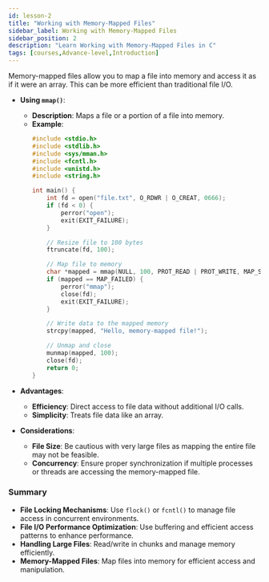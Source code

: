 ```yaml
---
id: lesson-2
title: "Working with Memory-Mapped Files"
sidebar_label: Working with Memory-Mapped Files
sidebar_position: 2
description: "Learn Working with Memory-Mapped Files in C"
tags: [courses,Advance-level,Introduction]
---   
```


Memory-mapped files allow you to map a file into memory and access it as if it were an array. This can be more efficient than traditional file I/O.

- **Using `mmap()`**:
  - **Description**: Maps a file or a portion of a file into memory.
  - **Example**:
    ```c
    #include <stdio.h>
    #include <stdlib.h>
    #include <sys/mman.h>
    #include <fcntl.h>
    #include <unistd.h>
    #include <string.h>

    int main() {
        int fd = open("file.txt", O_RDWR | O_CREAT, 0666);
        if (fd < 0) {
            perror("open");
            exit(EXIT_FAILURE);
        }

        // Resize file to 100 bytes
        ftruncate(fd, 100);

        // Map file to memory
        char *mapped = mmap(NULL, 100, PROT_READ | PROT_WRITE, MAP_SHARED, fd, 0);
        if (mapped == MAP_FAILED) {
            perror("mmap");
            close(fd);
            exit(EXIT_FAILURE);
        }

        // Write data to the mapped memory
        strcpy(mapped, "Hello, memory-mapped file!");

        // Unmap and close
        munmap(mapped, 100);
        close(fd);
        return 0;
    }
    ```

- **Advantages**:
  - **Efficiency**: Direct access to file data without additional I/O calls.
  - **Simplicity**: Treats file data like an array.

- **Considerations**:
  - **File Size**: Be cautious with very large files as mapping the entire file may not be feasible.
  - **Concurrency**: Ensure proper synchronization if multiple processes or threads are accessing the memory-mapped file.

### Summary

- **File Locking Mechanisms**: Use `flock()` or `fcntl()` to manage file access in concurrent environments.
- **File I/O Performance Optimization**: Use buffering and efficient access patterns to enhance performance.
- **Handling Large Files**: Read/write in chunks and manage memory efficiently.
- **Memory-Mapped Files**: Map files into memory for efficient access and manipulation.
